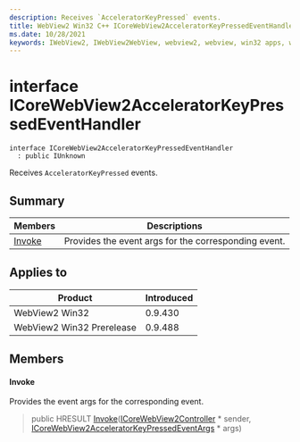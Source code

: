 ```yaml
---
description: Receives `AcceleratorKeyPressed` events.
title: WebView2 Win32 C++ ICoreWebView2AcceleratorKeyPressedEventHandler
ms.date: 10/28/2021
keywords: IWebView2, IWebView2WebView, webview2, webview, win32 apps, win32, edge, ICoreWebView2, ICoreWebView2Controller, browser control, edge html, ICoreWebView2AcceleratorKeyPressedEventHandler
---
```


# interface ICoreWebView2AcceleratorKeyPressedEventHandler

```
interface ICoreWebView2AcceleratorKeyPressedEventHandler
  : public IUnknown
```

Receives `AcceleratorKeyPressed` events.

## Summary

 Members                        | Descriptions
--------------------------------|---------------------------------------------
[Invoke](#invoke) | Provides the event args for the corresponding event.

## Applies to

Product                         | Introduced
--------------------------------|---------------------------------------------
WebView2 Win32            |    0.9.430
WebView2 Win32 Prerelease |    0.9.488

## Members

#### Invoke

Provides the event args for the corresponding event.

> public HRESULT [Invoke](#invoke)([ICoreWebView2Controller](icorewebview2controller.md) * sender, [ICoreWebView2AcceleratorKeyPressedEventArgs](icorewebview2acceleratorkeypressedeventargs.md) * args)

